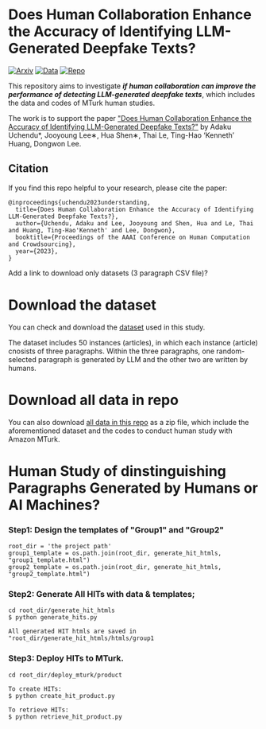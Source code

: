 
# Does Human Collaboration Enhance the Accuracy of Identifying LLM-Generated Deepfake Texts?



[![Arxiv](https://img.shields.io/badge/Arxiv-2304.01002-orange)](https://arxiv.org/pdf/2304.01002.pdf)
[![Data](https://img.shields.io/badge/llm-data-blue)](generate_hit_htmls/data_gpt2_trial.csv)
[![Repo](https://img.shields.io/badge/llm-repo-green)](https://github.com/huashen218/llm-deepfake-human-study/archive/refs/heads/main.zip)




This repository aims to investigate <em><strong>if human collaboration can improve the performance of detecting LLM-generated deepfake texts</em></strong>, which includes the data and codes of MTurk human studies.


The work is to support the paper 
["Does Human Collaboration Enhance the Accuracy of Identifying LLM-Generated Deepfake Texts?"](https://arxiv.org/pdf/2304.01002.pdf)
 by Adaku Uchendu*, Jooyoung Lee∗, Hua Shen∗, Thai Le, Ting-Hao ‘Kenneth’ Huang, Dongwon Lee.



## Citation
If you find this repo helpful to your research, please cite the paper:
```
@inproceedings{uchendu2023understanding,
  title={Does Human Collaboration Enhance the Accuracy of Identifying LLM-Generated Deepfake Texts?},
  author={Uchendu, Adaku and Lee, Jooyoung and Shen, Hua and Le, Thai and Huang, Ting-Hao'Kenneth' and Lee, Dongwon},
  booktitle={Proceedings of the AAAI Conference on Human Computation and Crowdsourcing},
  year={2023},
}
```


Add a link to download only datasets (3 paragraph CSV file)?



# Download the dataset

You can check and download the [dataset](generate_hit_htmls/data_gpt2_trial.csv) used in this study. 

The dataset includes 50 instances (articles), in which each instance (article) cnosists of three paragraphs. Within the three paragraphs, one random-selected paragraph is generated by LLM and the other two are written by humans.


# Download all data in repo

You can also download [all data in this repo](https://github.com/huashen218/llm-deepfake-human-study/archive/refs/heads/main.zip) as a zip file, which include the aforementioned dataset and the codes to conduct human study with Amazon MTurk.



# Human Study of dinstinguishing Paragraphs Generated by Humans or AI Machines?


### Step1: Design the templates of "Group1" and "Group2"

```
root_dir = 'the project path'
group1_template = os.path.join(root_dir, generate_hit_htmls, "group1_template.html")
group2_template = os.path.join(root_dir, generate_hit_htmls, "group2_template.html")
```

### Step2: Generate All HITs with data & templates;

```
cd root_dir/generate_hit_htmls
$ python generate_hits.py

All generated HIT htmls are saved in "root_dir/generate_hit_htmls/htmls/group1
```

### Step3: Deploy HITs to MTurk.

```
cd root_dir/deploy_mturk/product

To create HITs:
$ python create_hit_product.py

To retrieve HITs:
$ python retrieve_hit_product.py

```


